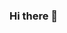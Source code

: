 ### Hi there 👋

<!--
**joselinosantosti/joselinosantosti** is a ✨ _special_ ✨ repository because its `README.md` (this file) appears on your GitHub profile.

I'm Joselino Santos. Developer, Studying Data analysis with Python:

- 🔭 I’m currently working on Python Data Projects.
- 🌱 I’m currently learning Python for Data analysis, Power BI.
know more about me.
[Linkedin]()
[Youtube]()
[Blog]()
- ⚡ Fun fact: ...

## Technologies
* ![HTML5](https://img.shields.io/badge/-HTML5-E34F26?style=flat-square&logo=html5&logoColor=white)
* ![CSS3](https://img.shields.io/badge/-CSS3-1572B6?style=flat-square&logo=css3)
* * ![Python](https://img.shields.io/badge/-python-1572B6?style=flat-square&logo=python)
* Raspberry Pi
![Git](https://img.shields.io/badge/-Git-black?style=flat-square&logo=git)
![Firebase](https://img.shields.io/badge/Firebase-FFCA28?style=flat-square&logo=firebase&logoColor=white)
![MySQL](https://img.shields.io/badge/-MySQL-4479A1?style=flat-square&logo=mysql&logoColor=white)
![GitHub](https://img.shields.io/badge/-GitHub-181717?style=flat-square&logo=github)
![VSCode](https://img.shields.io/badge/-VSCode-007ACC?style=flat-square&logo=visual-studio-code&logoColor=white)
-->
